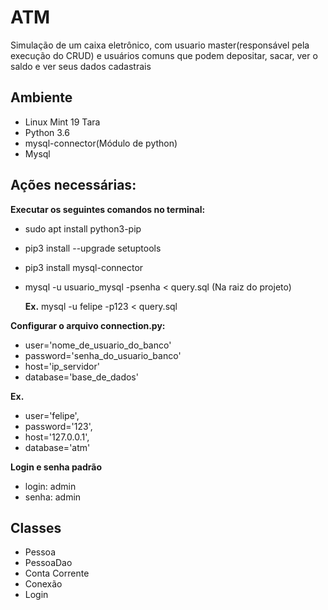 # ATM
Simulação de um caixa eletrônico, com usuario master(responsável pela execução do CRUD) e usuários comuns que podem depositar, sacar, ver o saldo e ver seus dados cadastrais

## Ambiente
- Linux Mint 19 Tara
- Python 3.6
- mysql-connector(Módulo de python)
- Mysql


## Ações necessárias:
**Executar os seguintes comandos no terminal:**
* sudo apt install python3-pip 
* pip3 install --upgrade setuptools
* pip3 install mysql-connector 
* mysql -u usuario_mysql -psenha < query.sql (Na raiz do projeto)

  __Ex.__ mysql -u felipe -p123 < query.sql


**Configurar o arquivo connection.py:**

* user='nome_de_usuario_do_banco'
* password='senha_do_usuario_banco'
* host='ip_servidor'
* database='base_de_dados'

__Ex.__

* user='felipe',
* password='123',
* host='127.0.0.1',
* database='atm'

**Login e senha padrão** 

* login: admin
* senha: admin

## Classes 
- Pessoa
- PessoaDao
- Conta Corrente
- Conexão
- Login
